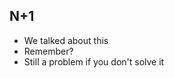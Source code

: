##  N+1 <!-- .element: data-theme="ka-content" -->

- We talked about this <!-- .element: class="fragment" -->
- Remember? <!-- .element: class="fragment" -->
- Still a problem if you don't solve it <!-- .element: class="fragment" -->
